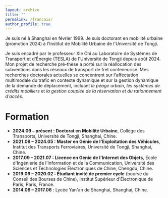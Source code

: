 ```yaml
---
layout: archive
title: ""
permalink: /francais/
author_profile: true
---
```


Je suis né à Shanghai en février 1999. Je suis doctorant en mobilité urbaine (promotion 2024) à l'Institut de Mobilité Urbaine de l'Université de Tongji.

Je suis encadré par le professeur Xie Chi au Laboratoire de Systèmes de Transport et d'Énergie (TESLA) de l'Université de Tongji depuis août 2024. Mon projet de recherche pré-thèse a porté sur la réallocation des subventions dans les réseaux de transport de fret conteneurisé. Mes recherches doctorales actuelles se concentrent sur l'affectation multimodale du trafic en contexte dynamique et sur la gestion dynamique de la demande de déplacement, incluant *le péage urbain*, *les systèmes de crédits mobiliers* et *la gestion couplée de la réservation et du rationnement d'accès*.

Formation
======
* **2024.09 – présent : Doctorat en Mobilité Urbaine**, Collège des Transports, Université de Tongji, Shanghai, Chine.
* **2021.09 – 2024.05 : Master en Génie de l'Exploitation des Véhicules**, Institut des Transports Ferroviaires, Université de Tongji, Shanghai, Chine.
* **2017.09 – 2021.07 : Licence en Génie de l'Internet des Objets**, École d'Ingénierie de l'Information et de la Communication, Université des Sciences et Technologies Électroniques de Chine, Chengdu, Chine.
* **2019.09 – 2020.02 : Étudiant invité de premier cycle** (bourse du Conseil des Bourses de Chine), Institut Supérieur d'Électronique de Paris, Paris, France.
* **2014.09 – 2017.06** : Lycée Yan'an de Shanghai, Shanghai, Chine.
